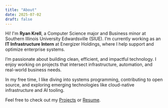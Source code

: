 ```yaml
---
title: "About"
date: 2025-07-02
draft: false
---
```


Hi! I'm **Ryan Krell**, a Computer Science major and Business minor at Southern Illinois University Edwardsville (SIUE). I’m currently working as an **IT Infrastructure Intern** at Energizer Holdings, where I help support and optimize enterprise systems.

I’m passionate about building clean, efficient, and impactful technology. I enjoy working on projects that intersect infrastructure, automation, and real-world business needs.

In my free time, I like diving into systems programming, contributing to open source, and exploring emerging technologies like cloud-native infrastructure and AI tooling.

Feel free to check out my [Projects](/projects/) or [Resume](../RyanKrell.pdf).
